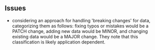 
## Issues

- considering an approach for handling 'breaking changes' for data, categorizing them as follows: fixing typos or mistakes would be a PATCH change, adding new data would be MINOR, and changing existing data would be a MAJOR change. They note that this classification is likely application dependent.